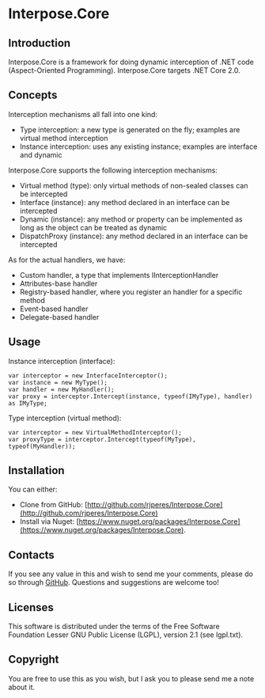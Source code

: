 # Interpose.Core

## Introduction
Interpose.Core is a framework for doing dynamic interception of .NET code (Aspect-Oriented Programming).
Interpose.Core targets .NET Core 2.0.

## Concepts
Interception mechanisms all fall into one kind:

* Type interception: a new type is generated on the fly; examples are virtual method interception
* Instance interception: uses any existing instance; examples are interface and dynamic

Interpose.Core supports the following interception mechanisms:

* Virtual method (type): only virtual methods of non-sealed classes can be intercepted
* Interface (instance): any method declared in an interface can be intercepted
* Dynamic (instance): any method or property can be implemented as long as the object can be treated as dynamic
* DispatchProxy (instance): any method declared in an interface can be intercepted

As for the actual handlers, we have:

* Custom handler, a type that implements IInterceptionHandler
* Attributes-base handler
* Registry-based handler, where you register an handler for a specific method
* Event-based handler
* Delegate-based handler


## Usage
Instance interception (interface):

    var interceptor = new InterfaceInterceptor();
    var instance = new MyType();
    var handler = new MyHandler();
    var proxy = interceptor.Intercept(instance, typeof(IMyType), handler) as IMyType;

Type interception (virtual method):

    var interceptor = new VirtualMethodInterceptor();    
    var proxyType = interceptor.Intercept(typeof(MyType), typeof(MyHandler));

## Installation
You can either:

- Clone from GitHub: [http://github.com/rjperes/Interpose.Core](http://github.com/rjperes/Interpose.Core)
- Install via Nuget: [https://www.nuget.org/packages/Interpose.Core](https://www.nuget.org/packages/Interpose.Core).

## Contacts
If you see any value in this and wish to send me your comments, please do so through [GitHub](https://github.com/rjperes/Interpose.Core). Questions and suggestions are welcome too!

## Licenses
This software is distributed under the terms of the Free Software Foundation Lesser GNU Public License (LGPL), version 2.1 (see lgpl.txt).

## Copyright
You are free to use this as you wish, but I ask you to please send me a note about it.